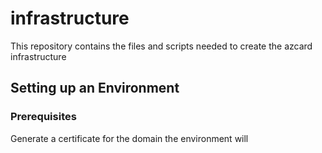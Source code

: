 # infrastructure
This repository contains the files and scripts needed to create the azcard infrastructure

## Setting up an Environment

### Prerequisites

Generate a certificate for the domain the environment will 